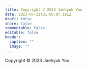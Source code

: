 ```yaml
---
title: Copyright © 2023 Jaehyuk Yoo
date: 2023-07-21T01:06:07.191Z
draft: false
share: false
commentable: false
editable: false
header:
  caption: ""
  image: ""
---
```

Copyright © 2023 Jaehyuk Yoo